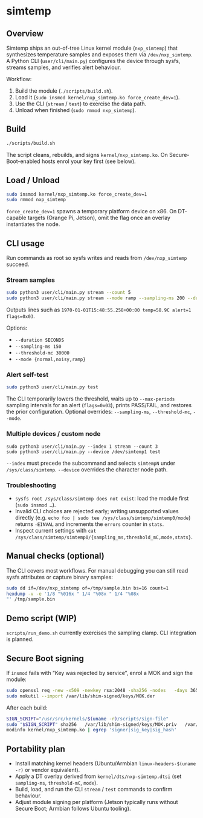 # simtemp

## Overview
Simtemp ships an out-of-tree Linux kernel module (`nxp_simtemp`) that synthesizes temperature samples and exposes them via `/dev/nxp_simtemp`. A Python CLI (`user/cli/main.py`) configures the device through sysfs, streams samples, and verifies alert behaviour.

Workflow:
1. Build the module (`./scripts/build.sh`).
2. Load it (`sudo insmod kernel/nxp_simtemp.ko force_create_dev=1`).
3. Use the CLI (`stream` / `test`) to exercise the data path.
4. Unload when finished (`sudo rmmod nxp_simtemp`).

## Build
```bash
./scripts/build.sh
```

The script cleans, rebuilds, and signs `kernel/nxp_simtemp.ko`. On Secure-Boot-enabled hosts enrol your key first (see below).

## Load / Unload
```bash
sudo insmod kernel/nxp_simtemp.ko force_create_dev=1
sudo rmmod nxp_simtemp
```

`force_create_dev=1` spawns a temporary platform device on x86. On DT-capable targets (Orange Pi, Jetson), omit the flag once an overlay instantiates the node.

## CLI usage
Run commands as root so sysfs writes and reads from `/dev/nxp_simtemp` succeed.

### Stream samples
```bash
sudo python3 user/cli/main.py stream --count 5
sudo python3 user/cli/main.py stream --mode ramp --sampling-ms 200 --duration 3
```
Outputs lines such as `1970-01-01T15:48:55.258+00:00 temp=58.9C alert=1 flags=0x03`.

Options:
- `--duration SECONDS`
- `--sampling-ms 150`
- `--threshold-mc 30000`
- `--mode {normal,noisy,ramp}`

### Alert self-test
```bash
sudo python3 user/cli/main.py test
```
The CLI temporarily lowers the threshold, waits up to `--max-periods` sampling intervals for an alert (`flags=0x03`), prints PASS/FAIL, and restores the prior configuration. Optional overrides: `--sampling-ms`, `--threshold-mc`, `--mode`.

### Multiple devices / custom node
```
sudo python3 user/cli/main.py --index 1 stream --count 3
sudo python3 user/cli/main.py --device /dev/simtemp1 test
```
`--index` must precede the subcommand and selects `simtempN` under `/sys/class/simtemp`. `--device` overrides the character node path.

### Troubleshooting
- `sysfs root /sys/class/simtemp does not exist`: load the module first (`sudo insmod …`).
- Invalid CLI choices are rejected early; writing unsupported values directly (e.g. `echo foo | sudo tee /sys/class/simtemp/simtemp0/mode`) returns `-EINVAL` and increments the `errors` counter in `stats`.
- Inspect current settings with `cat /sys/class/simtemp/simtemp0/{sampling_ms,threshold_mC,mode,stats}`.

## Manual checks (optional)
The CLI covers most workflows. For manual debugging you can still read sysfs attributes or capture binary samples:
```bash
sudo dd if=/dev/nxp_simtemp of=/tmp/sample.bin bs=16 count=1
hexdump -v -e '1/8 "%016x " 1/4 "%08x " 1/4 "%08x
"' /tmp/sample.bin
```

## Demo script (WIP)
`scripts/run_demo.sh` currently exercises the sampling clamp. CLI integration is planned.

## Secure Boot signing
If `insmod` fails with “Key was rejected by service”, enrol a MOK and sign the module:
```bash
sudo openssl req -new -x509 -newkey rsa:2048 -sha256 -nodes   -days 36500 -subj "/CN=SimtempMOK/"   -keyout /var/lib/shim-signed/keys/MOK.priv   -outform DER -out /var/lib/shim-signed/keys/MOK.der
sudo mokutil --import /var/lib/shim-signed/keys/MOK.der
```
After each build:
```bash
SIGN_SCRIPT="/usr/src/kernels/$(uname -r)/scripts/sign-file"
sudo "$SIGN_SCRIPT" sha256   /var/lib/shim-signed/keys/MOK.priv   /var/lib/shim-signed/keys/MOK.der   kernel/nxp_simtemp.ko
modinfo kernel/nxp_simtemp.ko | egrep 'signer|sig_key|sig_hash'
```

## Portability plan
- Install matching kernel headers (Ubuntu/Armbian `linux-headers-$(uname -r)` or vendor equivalent).
- Apply a DT overlay derived from `kernel/dts/nxp-simtemp.dtsi` (set `sampling-ms`, `threshold-mC`, `mode`).
- Build, load, and run the CLI `stream` / `test` commands to confirm behaviour.
- Adjust module signing per platform (Jetson typically runs without Secure Boot; Armbian follows Ubuntu tooling).
